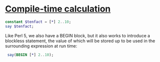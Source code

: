 [1]: https://rosettacode.org/wiki/Compile-time_calculation

# [Compile-time calculation][1]

```raku
constant $tenfact = [*] 2..10; 
say $tenfact;
```


Like Perl 5, we also have a BEGIN block, but it also works to introduce a blockless statement,
the value of which will be stored up to be used in the surrounding expression at run time:

```raku
 say(BEGIN [*] 2..10);
```